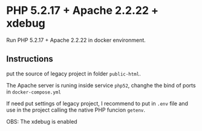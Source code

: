 # PHP 5.2.17 + Apache 2.2.22 + xdebug

Run PHP 5.2.17 + Apache 2.2.22 in docker environment.

## Instructions

put the source of legacy project in folder `public-html`.

The Apache server is runing inside service `php52`, changhe the bind of ports in `docker-compose.yml`

If need put settings of legacy project, I recommend to put in `.env` file and use in the project calling the native PHP funcion `getenv`.

OBS: The xdebug is enabled